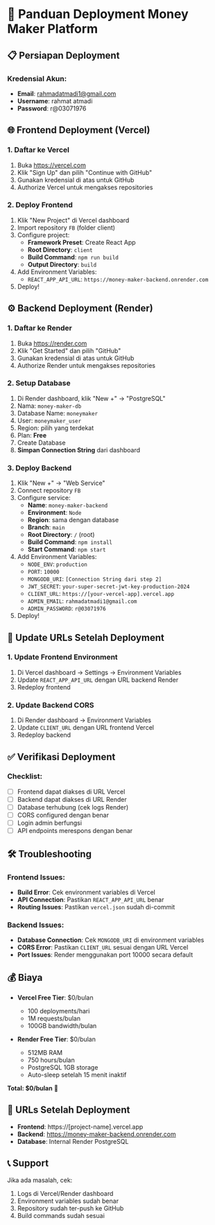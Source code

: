 # 🚀 Panduan Deployment Money Maker Platform

## 📋 Persiapan Deployment

### Kredensial Akun:
- **Email**: rahmadatmadi1@gmail.com
- **Username**: rahmat atmadi
- **Password**: r@03071976

## 🌐 Frontend Deployment (Vercel)

### 1. Daftar ke Vercel
1. Buka https://vercel.com
2. Klik "Sign Up" dan pilih "Continue with GitHub"
3. Gunakan kredensial di atas untuk GitHub
4. Authorize Vercel untuk mengakses repositories

### 2. Deploy Frontend
1. Klik "New Project" di Vercel dashboard
2. Import repository `FB` (folder client)
3. Configure project:
   - **Framework Preset**: Create React App
   - **Root Directory**: `client`
   - **Build Command**: `npm run build`
   - **Output Directory**: `build`
4. Add Environment Variables:
   - `REACT_APP_API_URL`: `https://money-maker-backend.onrender.com`
5. Deploy!

## ⚙️ Backend Deployment (Render)

### 1. Daftar ke Render
1. Buka https://render.com
2. Klik "Get Started" dan pilih "GitHub"
3. Gunakan kredensial di atas untuk GitHub
4. Authorize Render untuk mengakses repositories

### 2. Setup Database
1. Di Render dashboard, klik "New +" → "PostgreSQL"
2. Nama: `money-maker-db`
3. Database Name: `moneymaker`
4. User: `moneymaker_user`
5. Region: pilih yang terdekat
6. Plan: **Free**
7. Create Database
8. **Simpan Connection String** dari dashboard

### 3. Deploy Backend
1. Klik "New +" → "Web Service"
2. Connect repository `FB`
3. Configure service:
   - **Name**: `money-maker-backend`
   - **Environment**: `Node`
   - **Region**: sama dengan database
   - **Branch**: `main`
   - **Root Directory**: `/` (root)
   - **Build Command**: `npm install`
   - **Start Command**: `npm start`
4. Add Environment Variables:
   - `NODE_ENV`: `production`
   - `PORT`: `10000`
   - `MONGODB_URI`: `[Connection String dari step 2]`
   - `JWT_SECRET`: `your-super-secret-jwt-key-production-2024`
   - `CLIENT_URL`: `https://[your-vercel-app].vercel.app`
   - `ADMIN_EMAIL`: `rahmadatmadi1@gmail.com`
   - `ADMIN_PASSWORD`: `r@03071976`
5. Deploy!

## 🔄 Update URLs Setelah Deployment

### 1. Update Frontend Environment
1. Di Vercel dashboard → Settings → Environment Variables
2. Update `REACT_APP_API_URL` dengan URL backend Render
3. Redeploy frontend

### 2. Update Backend CORS
1. Di Render dashboard → Environment Variables
2. Update `CLIENT_URL` dengan URL frontend Vercel
3. Redeploy backend

## ✅ Verifikasi Deployment

### Checklist:
- [ ] Frontend dapat diakses di URL Vercel
- [ ] Backend dapat diakses di URL Render
- [ ] Database terhubung (cek logs Render)
- [ ] CORS configured dengan benar
- [ ] Login admin berfungsi
- [ ] API endpoints merespons dengan benar

## 🛠️ Troubleshooting

### Frontend Issues:
- **Build Error**: Cek environment variables di Vercel
- **API Connection**: Pastikan `REACT_APP_API_URL` benar
- **Routing Issues**: Pastikan `vercel.json` sudah di-commit

### Backend Issues:
- **Database Connection**: Cek `MONGODB_URI` di environment variables
- **CORS Error**: Pastikan `CLIENT_URL` sesuai dengan URL Vercel
- **Port Issues**: Render menggunakan port 10000 secara default

## 💰 Biaya

- **Vercel Free Tier**: $0/bulan
  - 100 deployments/hari
  - 1M requests/bulan
  - 100GB bandwidth/bulan

- **Render Free Tier**: $0/bulan
  - 512MB RAM
  - 750 hours/bulan
  - PostgreSQL 1GB storage
  - Auto-sleep setelah 15 menit inaktif

**Total: $0/bulan** 🎉

## 🔗 URLs Setelah Deployment

- **Frontend**: https://[project-name].vercel.app
- **Backend**: https://money-maker-backend.onrender.com
- **Database**: Internal Render PostgreSQL

## 📞 Support

Jika ada masalah, cek:
1. Logs di Vercel/Render dashboard
2. Environment variables sudah benar
3. Repository sudah ter-push ke GitHub
4. Build commands sudah sesuai